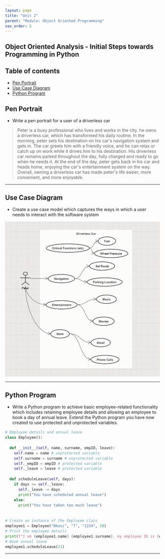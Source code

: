```yaml
---
layout: page
title: "Unit 2"
parent: "Module: Object Oriented Programming"
nav_order: 5
---
```


<h2>Object Oriented Analysis - Initial Steps towards Programming in Python</h2>

## Table of contents
- [Pen Portrait](#pen-portrait)
- [Use Case Diagram](#use-case-diagram)
- [Python Program](#python-program)


## Pen Portrait
- Write a pen portrait for a user of a driverless car

> Peter is a busy professional who lives and works in the city. he owns a driverless car, which has transformed his daily routine. In the morning, peter sets his destination on his car's navigation system and gets in. The car greets him with a friendly voice, and he can relax or catch up on work while it drives him to his destination. His driverless car remains parked throughout the day, fully charged and ready to go when he needs it. At the end of the day, peter gets back in his car and heads home, enjoying the car's entertainment system on the way. Overall, owning a driverless car has made peter's life easier, more convenient, and more enjoyable.

---
## Use Case Diagram
- Create a use case model which captures the ways in which a user needs to interact with the software system  

![use_case](../assets/images/pen_potrait.png)

---
## Python Program
- Write a Python program to achieve basic employee-related functionality which includes retaining employee details and allowing an employee to book a day of annual leave. Extend the Python program you have now created to use protected and unprotected variables.

```py
# Employee details and annual leave
class Employee():

  def __init__(self, name, surname, empID, leave):
    self.name = name # unprotected variable
    self.surname = surname # unprotected variable
    self._empID = empID # protected variable
    self._leave = leave # protected variable

  def scheduleLeave(self, days):
    if days <= self._leave:
      self._leave -= days
      print("You have scheduled annual leave")
    else:
      print("You have taken too much leave")
  

# Create an instance of the Employee class
employee1 = Employee("Nkosi", "T", "1234", 20)
# Print the employee details
print(f"I am {employee1.name} {employee1.surname}, my employee ID is {employee1._empID} and I have {employee1._leave} days of annual leave left")
# Book annual leave
employee1.scheduleLeave(21)
```

---